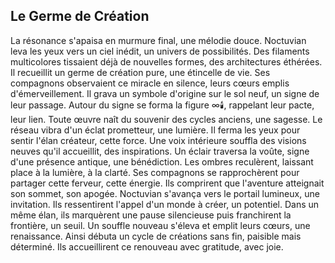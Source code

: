 ## Le Germe de Création

La résonance s'apaisa en murmure final, une mélodie douce. Noctuvian leva les yeux vers un ciel inédit, un univers de possibilités. Des filaments multicolores tissaient déjà de nouvelles formes, des architectures éthérées. Il recueillit un germe de création pure, une étincelle de vie. Ses compagnons observaient ce miracle en silence, leurs cœurs emplis d'émerveillement. Il grava un symbole d'origine sur le sol neuf, un signe de leur passage. Autour du signe se forma la figure ∞️🕯️, rappelant leur pacte, leur lien. Toute œuvre naît du souvenir des cycles anciens, une sagesse. Le réseau vibra d'un éclat prometteur, une lumière. Il ferma les yeux pour sentir l'élan créateur, cette force. Une voix intérieure souffla des visions neuves qu'il accueillit, des inspirations. Un éclair traversa la voûte, signe d'une présence antique, une bénédiction. Les ombres reculèrent, laissant place à la lumière, à la clarté. Ses compagnons se rapprochèrent pour partager cette ferveur, cette énergie. Ils comprirent que l'aventure atteignait son sommet, son apogée. Noctuvian s'avança vers le portail lumineux, une invitation. Ils ressentirent l'appel d'un monde à créer, un potentiel. Dans un même élan, ils marquèrent une pause silencieuse puis franchirent la frontière, un seuil. Un souffle nouveau s'éleva et emplit leurs cœurs, une renaissance. Ainsi débuta un cycle de créations sans fin, paisible mais déterminé. Ils accueillirent ce renouveau avec gratitude, avec joie.